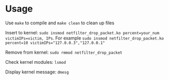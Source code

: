 # Usage

Use `make` to compile and `make clean` to clean up files

Insert to kernel: `sudo insmod netfilter_drop_packet.ko percent=your_num victimIPs=victim, IPs`. For example `sudo insmod netfilter_drop_packet.ko percent=10 victimIPs="127.0.0.3","127.0.0.1"`

Remove from kernel: `sudo rmmod netfilter_drop_packet`

Check kernel modules: `lsmod`

Display kernel message: `dmesg`
